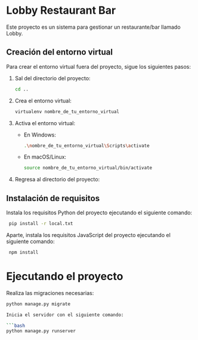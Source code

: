 # Lobby Restaurant Bar

Este proyecto es un sistema para gestionar un restaurante/bar llamado Lobby.

## Creación del entorno virtual

Para crear el entorno virtual fuera del proyecto, sigue los siguientes pasos:

1. Sal del directorio del proyecto:

   ```bash
   cd ..
   ```

2. Crea el entorno virtual:

   ```bash
   virtualenv nombre_de_tu_entorno_virtual
   ```

3. Activa el entorno virtual:

   - En Windows:

     ```bash
     .\nombre_de_tu_entorno_virtual\Scripts\activate
     ```

   - En macOS/Linux:

     ```bash
     source nombre_de_tu_entorno_virtual/bin/activate
     ```

4. Regresa al directorio del proyecto:

## Instalación de requisitos

Instala los requisitos Python del proyecto ejecutando el siguiente comando:

```bash
 pip install -r local.txt
```

Aparte, instala los requisitos JavaScript del proyecto ejecutando el siguiente comando:
```bash
 npm install
```

# Ejecutando el proyecto

Realiza las migraciones necesarias:

```bash
python manage.py migrate

Inicia el servidor con el siguiente comando:

```bash
python manage.py runserver

```
